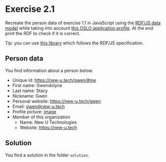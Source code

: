 # Exercise 2.1

Recreate the person data of exercise 1.1 in JavaScript using the [RDF/JS data model](http://rdf.js.org/data-model-spec/)
while taking into account [this OSLO application profile](https://data.vlaanderen.be/doc/applicatieprofiel/persoon-basis/).
At the end print the RDF to check if it is correct.

Tip: you can use [this library](https://github.com/rdfjs/N3.js) which follows the RDF/JS specification.

## Person data

You find information about a person below.

- Unique id: https://new-u.tech/gwen/#me
- First name: Gwendolyne
- Last name: Stacy
- Nickname: Gwen
- Personal website: https://new-u.tech/gwen
- Email: gwen@new-u.tech
- Profile picture: [image](https://static.wikia.nocookie.net/marveldatabase/images/e/e7/Symbiote_Spider-Man_Vol_1_1_Artgerm_Virgin_Variant.jpg/revision/latest/scale-to-width-down/856?cb=20190125221031)
- Member of this organization
    - Name: New U Technologies
    - Website: https://new-u.tech

## Solution

You find a solution in the folder `solution`.